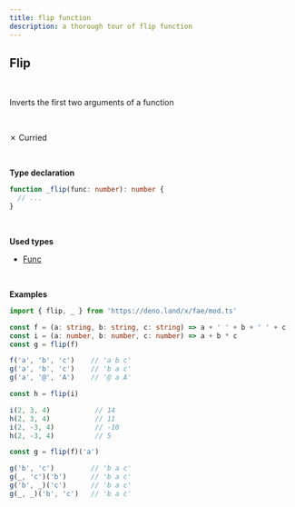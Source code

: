 ```yaml
---
title: flip function
description: a thorough tour of flip function
---
```


## Flip
<br>

Inverts the first two arguments of a function

<br>

&cross; Curried

<br>

**Type declaration**

```typescript
function _flip(func: number): number {
  // ...
}
```
<br>

**Used types**
* [Func](/types/Func)

<br>

**Examples**
```typescript
import { flip, _ } from 'https://deno.land/x/fae/mod.ts'

const f = (a: string, b: string, c: string) => a + ' ' + b + ' ' + c
const i = (a: number, b: number, c: number) => a + b * c
const g = flip(f)

f('a', 'b', 'c')    // 'a b c'
g('a', 'b', 'c')    // 'b a c'
g('a', '@', 'A')    // '@ a A'

const h = flip(i)

i(2, 3, 4)           // 14
h(2, 3, 4)           // 11
i(2, -3, 4)          // -10
h(2, -3, 4)          // 5

const g = flip(f)('a')

g('b', 'c')         // 'b a c'
g(_, 'c')('b')      // 'b a c'
g('b', _)('c')      // 'b a c'
g(_, _)('b', 'c')   // 'b a c'
```